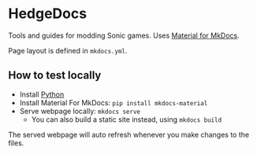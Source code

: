 # HedgeDocs

Tools and guides for modding Sonic games. Uses [Material for MkDocs](https://squidfunk.github.io/mkdocs-material/).

Page layout is defined in `mkdocs.yml`.

## How to test locally
- Install [Python](https://www.python.org/downloads/)
- Install Material For MkDocs: `pip install mkdocs-material`
- Serve webpage locally: `mkdocs serve`
  - You can also build a static site instead, using `mkdocs build`
 
The served webpage will auto refresh whenever you make changes to the files.

